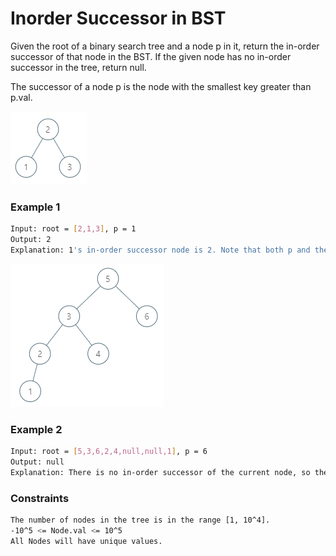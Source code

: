 # Inorder Successor in BST

Given the root of a binary search tree and a node p in it, return the in-order successor of that node in the BST. If the given node has no in-order successor in the tree, return null.

The successor of a node p is the node with the smallest key greater than p.val.

[![285_example](285_example_1.png)]()
### Example 1
```sh
Input: root = [2,1,3], p = 1
Output: 2
Explanation: 1's in-order successor node is 2. Note that both p and the return value is of TreeNode type.
```

[![285_example2](285_example_2.png)]()
### Example 2
```sh
Input: root = [5,3,6,2,4,null,null,1], p = 6
Output: null
Explanation: There is no in-order successor of the current node, so the answer is null.
```

### Constraints
```sh
The number of nodes in the tree is in the range [1, 10^4].
-10^5 <= Node.val <= 10^5
All Nodes will have unique values.
```
